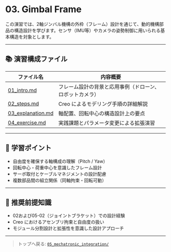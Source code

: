 # 03. Gimbal Frame

この演習では、2軸ジンバル機構の外枠（フレーム）設計を通じて、動的機構部品の構造設計を学びます。センサ（IMU等）やカメラの姿勢制御に用いられる基本構造を対象とします。

---

## 📚 演習構成ファイル

| ファイル名 | 内容概要 |
|------------|----------|
| [01_intro.md](./01_intro.md) | フレーム設計の背景と応用事例（ドローン、ロボットカメラ） |
| [02_steps.md](./02_steps.md) | Creo によるモデリング手順の詳細解説 |
| [03_explanation.md](./03_explanation.md) | 軸配置、回転中心の構造設計上の要点 |
| [04_exercise.md](./04_exercise.md) | 実践課題とパラメータ変更による拡張演習 |

---

## 🧰 学習ポイント

- 自由度を確保する軸構成の理解（Pitch / Yaw）
- 回転中心・荷重中心を意識したフレーム設計
- サーボ取付とケーブルマネジメントの設計配慮
- 複数部品間の組立関係（同軸拘束・回転可動）

---

## 📌 推奨前提知識

- 02および05-02（ジョイントブラケット）での設計経験
- Creo におけるアセンブリ拘束と自由度の扱い
- モジュール分割設計と拡張性を意識した設計アプローチ

---

> トップへ戻る: [`05_mechatronic_integration/`](../)
